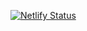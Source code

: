 [![Netlify Status](https://api.netlify.com/api/v1/badges/01abe356-e724-4630-8cf9-3b4f3990a84c/deploy-status)](https://app.netlify.com/sites/brave-saha-b8c713/deploys)
